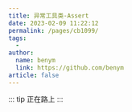 ```yaml
---
title: 异常工具类-Assert
date: 2023-02-09 11:22:12
permalink: /pages/cb1099/
tags:
  - 
author: 
  name: benym
  link: https://github.com/benym
article: false
---
```

::: tip
正在路上
:::